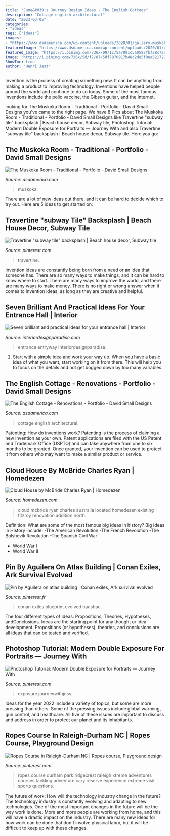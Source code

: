 ```yaml
---
title: "June&#039;s Journey Design Ideas - The English Cottage"
description: "Cottage english architectural"
date: "2023-03-05"
categories:
- "ideas"
tags: ["ideas"]
images:
- "https://www.dsdamerica.com/wp-content/uploads/2020/01/gallery-muskoka-room-05.jpg"
featuredImage: "https://www.dsdamerica.com/wp-content/uploads/2020/01/gallery-muskoka-room-05.jpg"
featured_image: "https://i.pinimg.com/736x/09/1c/5a/091c5a0597fbf28c72aaf820bfea89c9.jpg"
image: "https://i.pinimg.com/736x/5d/f7/87/5df7870917b48d2de5f0ea52172291d7.jpg"
ShowToc: true
author: "Henri Jast"
---
```



Invention is the process of creating something new. It can be anything from making a product to improving technology. Inventions have helped people around the world and continue to do so today. Some of the most famous inventions include the polio vaccine, the Gibson guitar, and the Internet.

	

		
looking for The Muskoka Room - Traditional - Portfolio - David Small Designs you've came to the right page. We have 8 Pics about The Muskoka Room - Traditional - Portfolio - David Small Designs like Travertine &quot;subway tile&quot; backsplash | Beach house decor, Subway tile, Photoshop Tutorial: Modern Double Exposure for Portraits — Journey With and also Travertine &quot;subway tile&quot; backsplash | Beach house decor, Subway tile. Here you go:
		
    
## The Muskoka Room - Traditional - Portfolio - David Small Designs

<img loading=lazy src="https://www.dsdamerica.com/wp-content/uploads/2020/01/gallery-muskoka-room-05.jpg" onerror="this.onerror=null;this.src='https://tse3.mm.bing.net/th?id=OIP.GTS7ClGggcZe9N4b1Xz9IQHaEH&amp;pid=15.1';" alt="The Muskoka Room - Traditional - Portfolio - David Small Designs">

_Source: dsdamerica.com_

>muskoka. 

	

There are a lot of new ideas out there, and it can be hard to decide which to try out. Here are 5 ideas to get started on: 

    
## Travertine &quot;subway Tile&quot; Backsplash | Beach House Decor, Subway Tile

<img loading=lazy src="https://i.pinimg.com/736x/68/c0/9a/68c09a51e00c52216d7cba2ae9a3017f.jpg" onerror="this.onerror=null;this.src='https://tse2.mm.bing.net/th?id=OIP.ca1hcmWewpIC2wyUhRVvJQHaNK&amp;pid=15.1';" alt="Travertine &quot;subway tile&quot; backsplash | Beach house decor, Subway tile">

_Source: pinterest.com_

>travertine. 

	

Invention ideas are constantly being born from a need or an idea that someone has. There are so many ways to make things, and it can be hard to know where to start. There are many ways to improve the world, and there are many ways to make money. There is no right or wrong answer when it comes to invention ideas, as long as they are creative and helpful.

    
## Seven Brilliant And Practical Ideas For Your Entrance Hall | Interior

<img loading=lazy src="https://interiordesignparadise.com/wp-content/uploads/2016/12/Chandelier-in-entrance-hall.jpg" onerror="this.onerror=null;this.src='https://tse1.mm.bing.net/th?id=OIP.1_-hyUjca0oUmC2SG-AMmQHaLH&amp;pid=15.1';" alt="Seven brilliant and practical ideas for your entrance hall | Interior">

_Source: interiordesignparadise.com_

>entrance entryway interiordesignparadise. 

	

1. Start with a simple idea and work your way up. When you have a basic idea of what you want, start working on it from there. This will help you to focus on the details and not get bogged down by too many variables.

    
## The English Cottage - Renovations - Portfolio - David Small Designs

<img loading=lazy src="https://www.dsdamerica.com/wp-content/uploads/2020/01/gallery-english-cottage-03.jpg" onerror="this.onerror=null;this.src='https://tse1.mm.bing.net/th?id=OIP.j3Gk7ldU8KQg64FfAGo-JwHaE8&amp;pid=15.1';" alt="The English Cottage - Renovations - Portfolio - David Small Designs">

_Source: dsdamerica.com_

>cottage english architectural. 

	

Patenting: How do inventions work?
Patenting is the process of claiming a new invention as your own. Patent applications are filed with the US Patent and Trademark Office (USPTO) and can take anywhere from one to six months to be granted. Once granted, your invention can be used to protect it from others who may want to make a similar product or service.

    
## Cloud House By McBride Charles Ryan | Homedezen

<img loading=lazy src="http://www.homedezen.com/wp-content/uploads/2015/04/Cloud-House-by-McBride-Charles-Ryan-05-810x1211.jpg" onerror="this.onerror=null;this.src='https://tse1.mm.bing.net/th?id=OIP.4yXNBJDkGciBPAfz2VWkEgHaLE&amp;pid=15.1';" alt="Cloud House by McBride Charles Ryan | Homedezen">

_Source: homedezen.com_

>cloud mcbride ryan charles australia located homedezen existing fitzroy renovation addition north. 

	

Definition: What are some of the most famous big ideas in history?
Big Ideas in History include: 
-The American Revolution 
-The French Revolution 
-The Bolshevik Revolution 
-The Spanish Civil War 
- World War I 
- World War II

    
## Pin By Aguilera On Atlas Building | Conan Exiles, Ark Survival Evolved

<img loading=lazy src="https://i.pinimg.com/736x/5d/f7/87/5df7870917b48d2de5f0ea52172291d7.jpg" onerror="this.onerror=null;this.src='https://tse2.mm.bing.net/th?id=OIP.RXN8ZTbUBirwKlkinR-CNAHaEq&amp;pid=15.1';" alt="Pin by Aguilera on atlas building | Conan exiles, Ark survival evolved">

_Source: pinterest.fr_

>conan exiles blueprint evolved hausbau. 

	

The four different types of ideas: Propositions, Theories, Hypotheses, andConclusions.
Ideas are the starting point for any thought or idea development. Propositions (or hypotheses), theories, and conclusions are all ideas that can be tested and verified.

    
## Photoshop Tutorial: Modern Double Exposure For Portraits — Journey With

<img loading=lazy src="https://i.pinimg.com/736x/c6/12/be/c612be580cd6f8436f07072bf443103e.jpg" onerror="this.onerror=null;this.src='https://tse3.mm.bing.net/th?id=OIP.3BP4dRUC6HJJZtXBndtF_gHaLH&amp;pid=15.1';" alt="Photoshop Tutorial: Modern Double Exposure for Portraits — Journey With">

_Source: pinterest.com_

>exposure journeywithjess. 

	

Ideas for the year 2022 include a variety of topics, but some are more pressing than others. Some of the pressing issues include global warming, gun control, and healthcare. All five of these issues are important to discuss and address in order to protect our planet and its inhabitants.

    
## Ropes Course In Raleigh-Durham NC | Ropes Course, Playground Design

<img loading=lazy src="https://i.pinimg.com/736x/09/1c/5a/091c5a0597fbf28c72aaf820bfea89c9.jpg" onerror="this.onerror=null;this.src='https://tse1.mm.bing.net/th?id=OIP.0LSDXFGjJLxAu_5zkripLwHaFj&amp;pid=15.1';" alt="Ropes Course in Raleigh-Durham NC | Ropes course, Playground design">

_Source: pinterest.com_

>ropes course durham park ridgecrest raleigh xtreme adventures courses tackling adventure cary reserve experience extreme visit sports questions. 

	

The future of work: How will the technology industry change in the future?
The technology industry is constantly evolving and adapting to new technologies. One of the most important changes in the future will be the way work is done. More and more people are working from home, and this will have a drastic impact on the industry. There are many new ideas for how work can be done that don't involve physical labor, but it will be difficult to keep up with these changes.

